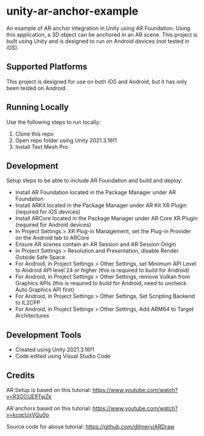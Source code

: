 # unity-ar-anchor-example

An example of AR anchor integration in Unity using AR Foundation. Using this application, a 3D object can be anchored in an AR scene. This project is built using Unity and is designed to run on Android devices (not tested in iOS).

## Supported Platforms
This project is designed for use on both iOS and Android, but it has only been tested on Android.

## Running Locally
Use the following steps to run locally:
1. Clone this repo
2. Open repo folder using Unity 2021.3.16f1
3. Install Text Mesh Pro

## Development
Setup steps to be able to include AR Foundation and build and deploy:
- Install AR Foundation located in the Package Manager under AR Foundation
- Install ARKit located in the Package Manager under AR Kit XR Plugin (required for iOS devices)
- Install ARCore located in the Package Manager under AR Core XR Plugin (required for Android devices)
- In Project Settings > XR Plug-in Management, set the Plug-in Provider on the Android tab to ARCore
- Ensure AR scenes contain an AR Session and AR Session Origin
- In Project Settings > Resolution and Presentation, disable Render Outside Safe Space
- For Android, in Project Settings > Other Settings, set Minimum API Level to Android API level 24 or higher (this is required to build for Android)
- For Android, in Project Settings > Other Settings, remove Vulkan from Graphics APIs (this is required to build for Android, need to uncheck Auto Graphics API first)
- For Android, in Project Settings > Other Settings, Set Scripting Backend to IL2CPP
- For Android, in Project Settings > Other Settings, Add ARM64 to Target Architectures

## Development Tools
- Created using Unity 2021.3.16f1
- Code edited using Visual Studio Code

## Credits
AR Setup is based on this tutorial:
https://www.youtube.com/watch?v=R3OCUE9TwZk

AR anchors based on this tutorial:
https://www.youtube.com/watch?v=kcqcUxVQu0o

Source code for above tutorial:
https://github.com/dilmerv/ARDraw

